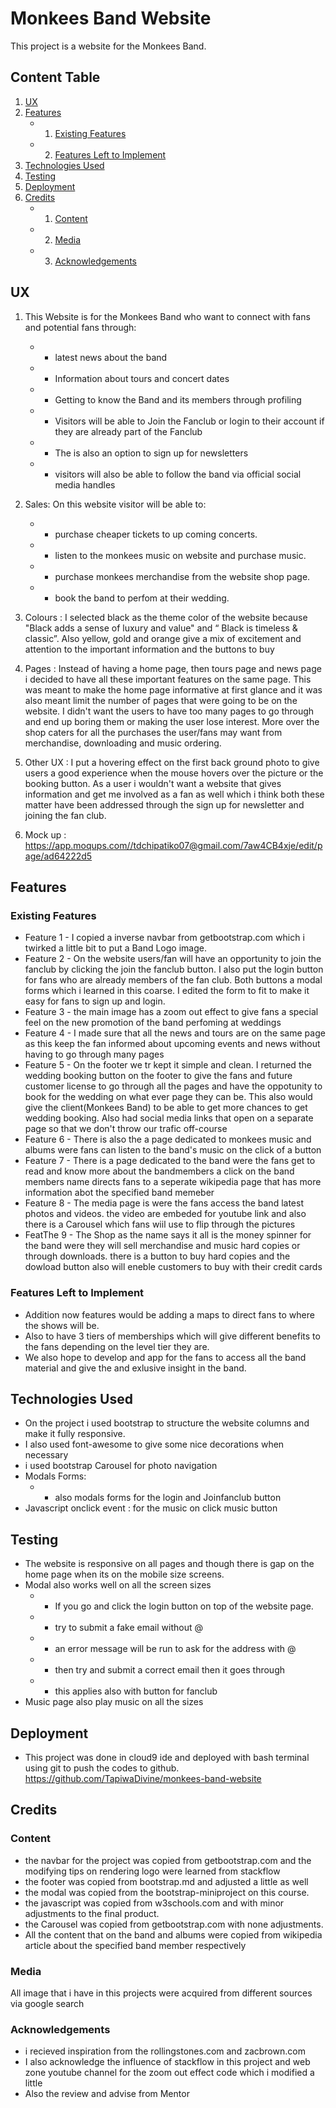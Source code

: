 # Monkees Band Website
This project is a website for the Monkees Band. 

## Content Table

1. [UX](#UX)
2. [Features](#Features)
    +   1. [Existing Features](#existing-features)
    +   2. [Features Left to Implement](#features-left-to-implement)
3. [Technologies Used](#technologies-used)
4. [Testing](#testing)
6. [Deployment](#deployment)
7. [Credits](#credits)
    +   1. [Content](#content)
    +   2. [Media](#media)
    +   3. [Acknowledgements](#acknowledgements)


## UX

1. This Website is for the Monkees Band who want to connect with fans and potential fans through:
    +  - latest news about the band
    +  - Information about tours and concert dates
    +  - Getting to know the Band and its members through profiling
    +  - Visitors will be able to Join the Fanclub or login to their account if they are already part of the Fanclub
    +  - The is also an option to sign up for newsletters
    +  - visitors will also be able to follow the band via official social media handles
    
2. Sales: On this website visitor will be able to: 
    +  - purchase cheaper tickets to up coming concerts.
    +  - listen to the monkees music on website and purchase music. 
    +  - purchase monkees merchandise from the website shop page.
    +  - book the band to perfom at their wedding.
  
3. Colours : I selected black as the theme color of the website because "Black adds a sense of luxury and value" and “ Black is timeless & classic”. Also yellow, gold and orange give a mix of excitement and attention to the important information and the buttons to buy
4. Pages : Instead of having a home page, then tours page and news page i decided to have all these important features on the same page. This was meant to make the home page informative at first glance and it was also meant limit the number of pages that were going to be on the website. I didn't want the users to have too many pages to go through and end up boring them or making the user lose interest. More over the shop caters for all the purchases the user/fans may want from merchandise, downloading and music ordering.
5. Other UX : I put a hovering effect on the first back ground photo to give users a good experience when the mouse hovers over the picture or the booking button. As a user i wouldn't want a website that gives information and get me involved as a fan as well which i think both these matter have been addressed through the sign up for newsletter and joining the fan club. 
6. Mock up : https://app.moqups.com//tdchipatiko07@gmail.com/7aw4CB4xje/edit/page/ad64222d5 


## Features

### Existing Features
- Feature 1 - I copied a inverse navbar from getbootstrap.com which i twirked a little bit  to put a Band Logo image.
- Feature 2 - On the website users/fan will have an opportunity to join the fanclub by clicking the join the fanclub button. I also put the login button for fans who are already members of the fan club. Both buttons a modal forms which i learned in this coarse. I edited the form to fit to make it easy for fans to sign up and login.
- Feature 3 - the main image has a zoom out effect to give fans a special feel on the new promotion of the band perfoming at weddings
- Feature 4 - I made sure that all the news and tours are on the same page as this keep the fan informed  about upcoming events and news without having to go through many pages
- Feature 5 - On the footer we tr kept it simple and clean. I returned the wedding booking button on the footer to give the fans and future customer license to go through all the pages and have the oppotunity to book for the wedding on what ever page they can be. This also would give the client(Monkees Band) to be able to get more chances to get wedding booking. Also had social media links that open on a separate page so that we don't throw our trafic off-course 
- Feature 6 - There is also the a page dedicated to monkees music and albums were fans can listen to the band's music on the click of a button
- Feature 7 - There is a page dedicated to the band were the fans get to read and know more about the bandmembers a click on the band members name directs fans to a seperate wikipedia page that has more information abot the specified band memeber
- Feature 8 - The media page is were the fans access the band latest photos and videos. the video are embeded for youtube link and also there is a Carousel which fans wiil use to flip through the pictures
- FeatThe 9 - The Shop as the name says it all is the money spinner for the band were they will sell merchandise and music hard copies or through downloads. there is a button to buy hard copies and the dowload button also will eneble customers to buy with their credit cards

### Features Left to Implement

- Addition now features would be adding a maps to direct fans to where the shows will be.
- Also to have 3 tiers of memberships which will give different benefits to the fans depending on the level tier they are.
- We also hope to develop and app for the fans to access all the band material and give the and exlusive insight in the band.


## Technologies Used

- On the project i used bootstrap to structure the website columns and make it fully responsive.
- I also used font-awesome to give some nice decorations when necessary
- i used bootstrap Carousel for photo navigation 
- Modals Forms:
    + - also modals forms for the login and Joinfanclub button
- Javascript onclick event : for the music on click music button

## Testing

- The website is responsive on all pages and though there is gap on the home page when its on the mobile size screens.
- Modal also works well on all the screen sizes
    + - If you go and click the login button on top of the website page.
    + - try to submit a fake email without @
    + - an error message will be run to ask for the address with @
    + - then try and submit a correct email then it goes through
    + - this applies also with button for fanclub
- Music page also play music on all the sizes

## Deployment
- This project was done in cloud9 ide and deployed with bash terminal using git to push the codes to github.
https://github.com/TapiwaDivine/monkees-band-website

## Credits

### Content
- the navbar for the project was copied from getbootstrap.com and the modifying tips on rendering logo were learned from stackflow
- the footer was copied from bootstrap.md and adjusted a little as well
- the modal was copied from the bootstrap-miniproject on this course.
- the javascript was copied from w3schools.com and with minor adjustments to the final product.
- the Carousel was copied from getbootstrap.com with none adjustments.
- All the content that on the band and albums were copied from wikipedia article about the specified band member respectively

### Media
All image that i have in this projects were acquired from different sources via google search

### Acknowledgements
- i recieved inspiration from the rollingstones.com and zacbrown.com 
- I also acknowledge the influence of stackflow in this project and web zone youtube channel for the zoom out effect code which i modified a little
- Also the review and advise from Mentor 